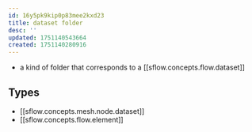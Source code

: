 ```yaml
---
id: 16y5pk9kip0p83mee2kxd23
title: dataset folder
desc: ''
updated: 1751140543664
created: 1751140280916
---
```


- a kind of folder that corresponds to a [[sflow.concepts.flow.dataset]]

## Types

- [[sflow.concepts.mesh.node.dataset]]
- [[sflow.concepts.flow.element]]